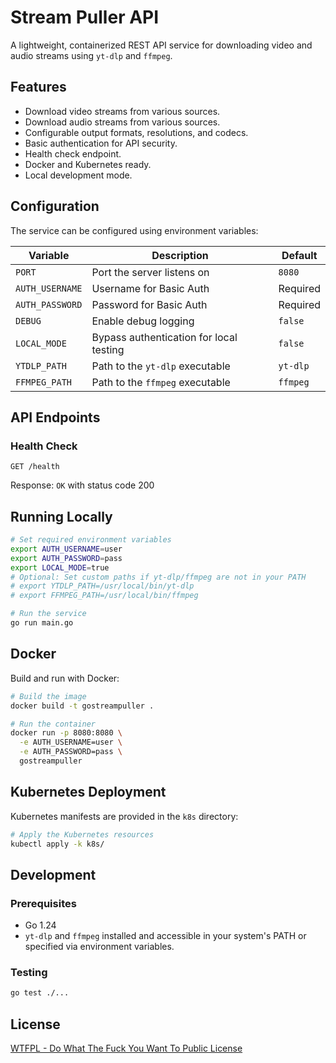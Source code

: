 # Stream Puller API

A lightweight, containerized REST API service for downloading video and audio streams using `yt-dlp` and `ffmpeg`.

## Features

- Download video streams from various sources.
- Download audio streams from various sources.
- Configurable output formats, resolutions, and codecs.
- Basic authentication for API security.
- Health check endpoint.
- Docker and Kubernetes ready.
- Local development mode.

## Configuration

The service can be configured using environment variables:

| Variable | Description | Default |
|----------|-------------|---------|
| `PORT` | Port the server listens on | `8080` |
| `AUTH_USERNAME` | Username for Basic Auth | Required |
| `AUTH_PASSWORD` | Password for Basic Auth | Required |
| `DEBUG` | Enable debug logging | `false` |
| `LOCAL_MODE` | Bypass authentication for local testing | `false` |
| `YTDLP_PATH` | Path to the `yt-dlp` executable | `yt-dlp` |
| `FFMPEG_PATH` | Path to the `ffmpeg` executable | `ffmpeg` |

## API Endpoints

### Health Check

```
GET /health
```

Response: `OK` with status code 200

## Running Locally

```bash
# Set required environment variables
export AUTH_USERNAME=user
export AUTH_PASSWORD=pass
export LOCAL_MODE=true
# Optional: Set custom paths if yt-dlp/ffmpeg are not in your PATH
# export YTDLP_PATH=/usr/local/bin/yt-dlp
# export FFMPEG_PATH=/usr/local/bin/ffmpeg

# Run the service
go run main.go
```

## Docker

Build and run with Docker:

```bash
# Build the image
docker build -t gostreampuller .

# Run the container
docker run -p 8080:8080 \
  -e AUTH_USERNAME=user \
  -e AUTH_PASSWORD=pass \
  gostreampuller
```

## Kubernetes Deployment

Kubernetes manifests are provided in the `k8s` directory:

```bash
# Apply the Kubernetes resources
kubectl apply -k k8s/
```

## Development

### Prerequisites

- Go 1.24
- `yt-dlp` and `ffmpeg` installed and accessible in your system's PATH or specified via environment variables.

### Testing

```bash
go test ./...
```

## License

[WTFPL - Do What The Fuck You Want To Public License](http://www.wtfpl.net/)
